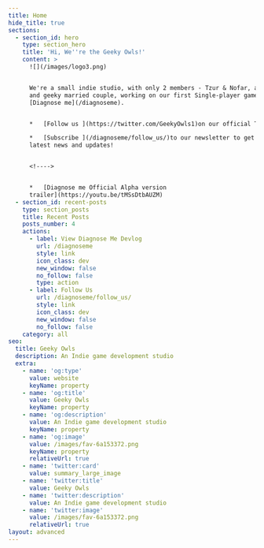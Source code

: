 ```yaml
---
title: Home
hide_title: true
sections:
  - section_id: hero
    type: section_hero
    title: 'Hi, We''re the Geeky Owls!'
    content: >
      ![](/images/logo3.png)


      We're a small indie studio, with only 2 members - Tzur & Nofar, a happy
      and geeky married couple, working on our first Single-player game -
      [Diagnose me](/diagnoseme).


      *   [Follow us ](https://twitter.com/GeekyOwls1)on our official Twitter!

      *   [Subscribe ](/diagnoseme/follow_us/)to our newsletter to get our
      latest news and updates!


      <!---->


      *   [Diagnose me Official Alpha version
      trailer](https://youtu.be/tMSsDtbAUZM)
  - section_id: recent-posts
    type: section_posts
    title: Recent Posts
    posts_number: 4
    actions:
      - label: View Diagnose Me Devlog
        url: /diagnoseme
        style: link
        icon_class: dev
        new_window: false
        no_follow: false
        type: action
      - label: Follow Us
        url: /diagnoseme/follow_us/
        style: link
        icon_class: dev
        new_window: false
        no_follow: false
    category: all
seo:
  title: Geeky Owls
  description: An Indie game development studio
  extra:
    - name: 'og:type'
      value: website
      keyName: property
    - name: 'og:title'
      value: Geeky Owls
      keyName: property
    - name: 'og:description'
      value: An Indie game development studio
      keyName: property
    - name: 'og:image'
      value: /images/fav-6a153372.png
      keyName: property
      relativeUrl: true
    - name: 'twitter:card'
      value: summary_large_image
    - name: 'twitter:title'
      value: Geeky Owls
    - name: 'twitter:description'
      value: An Indie game development studio
    - name: 'twitter:image'
      value: /images/fav-6a153372.png
      relativeUrl: true
layout: advanced
---
```

